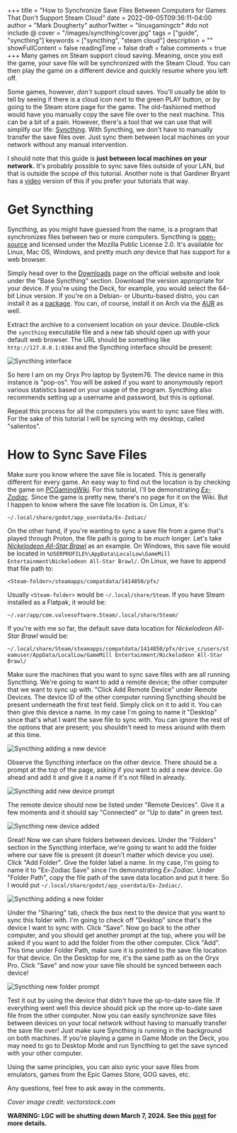 +++
title = "How to Synchronize Save Files Between Computers for Games That Don't Support Steam Cloud"
date = 2022-09-05T09:36:11-04:00
author = "Mark Dougherty"
authorTwitter = "linuxgamingctr" #do not include @
cover = "/images/syncthing/cover.jpg"
tags = ["guide", "syncthing"]
keywords = ["syncthing", "steam cloud"]
description = ""
showFullContent = false
readingTime = false
draft = false
comments = true
+++
Many games on Steam support cloud saving. Meaning, once you exit the game, your save file will be synchronized with the Steam Cloud. You can then play the game on a different device and quickly resume where you left off.

Some games, however, *don't* support cloud saves. You'll usually be able to tell by seeing if there is a cloud icon next to the green PLAY button, or by going to the Steam store page for the game. The old-fashioned method would have you manually copy the save file over to the next machine. This can be a bit of a pain. However, there's a tool that we can use that will simplify our life: [Syncthing](https://syncthing.net/). With Syncthing, we don't have to manually transfer the save files over. Just sync them between local machines on your network without any manual intervention.

I should note that this guide is **just between local machines on your network.** It's probably possible to sync save files outside of your LAN, but that is outside the scope of this tutorial. Another note is that Gardiner Bryant has a [video](https://youtu.be/VdX1109RUtA) version of this if you prefer your tutorials that way.

# Get Syncthing
Syncthing, as you might have guessed from the name, is a program that synchronizes files between two or more computers. Syncthing is [open-source](https://github.com/syncthing/syncthing) and licensed under the Mozilla Public License 2.0. It's available for Linux, Mac OS, Windows, and pretty much *any* device that has support for a web browser.

Simply head over to the [Downloads](https://syncthing.net/downloads/) page on the official website and look under the "Base Syncthing" section. Download the version appropriate for your device. If you're using the Deck, for example, you would select the 64-bit Linux version. If you're on a Debian- or Ubuntu-based distro, you can install it as a [package](https://apt.syncthing.net/). You can, of course, install it on Arch via the [AUR](https://aur.archlinux.org/packages/syncthing-bin) as well.

Extract the archive to a convenient location on your device. Double-click the `syncthing` executable file and a new tab should open up with your default web browser. The URL should be something like `http://127.0.0.1:8384` and the Syncthing interface should be present:

![Syncthing interface](/images/syncthing/step1.jpg)

So here I am on my Oryx Pro laptop by System76. The device name in this instance is "pop-os". You will be asked if you want to anonymously report various statistics based on your usage of the program. Syncthing also recommends setting up a username and password, but this is optional.

Repeat this process for all the computers you want to sync save files with. For the sake of this tutorial I will be syncing with my desktop, called "salientos".

# How to Sync Save Files
Make sure you know where the save file is located. This is generally different for every game. An easy way to find out the location is by checking the game on [PCGamingWiki](https://www.pcgamingwiki.com/wiki/Home). For this tutorial, I'll be demonstrating [*Ex-Zodiac*](https://store.steampowered.com/app/1249480/ExZodiac/). Since the game is pretty new, there's no page for it on the Wiki. But I happen to know where the save file location is. On Linux, it's:

`~/.local/share/godot/app_userdata/Ex-Zodiac/`

On the other hand, if you're wanting to sync a save file from a game that's played through Proton, the file path is going to be *much* longer. Let's take [*Nickelodeon All-Star Brawl*](https://www.pcgamingwiki.com/wiki/Nickelodeon_All-Star_Brawl#Save_game_data_location) as an example. On Windows, this save file would be located in `%USERPROFILE%\AppData\LocalLow\GameMill Entertainment\Nickelodeon All-Star Brawl/`. On Linux, we have to append that file path to:

`<Steam-folder>/steamapps/compatdata/1414850/pfx/`

Usually `<Steam-folder>` would be `~/.local/share/Steam`. If you have Steam installed as a Flatpak, it would be:

`~/.var/app/com.valvesoftware.Steam/.local/share/Steam/`

If you're with me so far, the default save data location for *Nickelodeon All-Star Brawl* would be:

`~/.local/share/Steam/steamapps/compatdata/1414850/pfx/drive_c/users/steamuser/AppData/LocalLow/GameMill Entertainment/Nickelodeon All-Star Brawl/`

Make sure the machines that you want to sync save files with are all running Syncthing. We're going to want to add a remote device; the other computer that we want to sync up with. "Click Add Remote Device" under Remote Devices. The device ID of the other computer running Syncthing should be present underneath the first text field. Simply click on it to add it. You can then give this device a name. In my case I'm going to name it "Desktop" since that's what I want the save file to sync with. You can ignore the rest of the options that are present; you shouldn't need to mess around with them at this time.

![Syncthing adding a new device](/images/syncthing/adding_a_new_device.jpg)

Observe the Syncthing interface on the other device. There should be a prompt at the top of the page, asking if you want to add a new device. Go ahead and add it and give it a name if it's not filled in already.

![Syncthing add new device prompt](/images/syncthing/new_device_prompt.jpg)

The remote device should now be listed under "Remote Devices". Give it a few moments and it should say "Connected" or "Up to date" in green text.

![Syncthing new device added](/images/syncthing/remote_device_added.jpg)

Great! Now we can share folders between devices. Under the "Folders" section in the Syncthing interface, we're going to want to add the folder where our save file is present (it doesn't matter which device you use). Click "Add Folder". Give the folder label a name. In my case, I'm going to name it to "Ex-Zodiac Save" since I'm demonstrating *Ex-Zodiac*. Under "Folder Path", copy the file path of the save data location and put it here. So I would put `~/.local/share/godot/app_userdata/Ex-Zodiac/`.

![Syncthing adding a new folder](/images/syncthing/adding_a_folder.jpg)

Under the "Sharing" tab, check the box next to the device that you want to sync this folder with. I'm going to check off "Desktop" since that's the device I want to sync with. Click "Save". Now go back to the other computer, and you should get another prompt at the top, where you will be asked if you want to add the folder from the other computer. Click "Add". This time under Folder Path, make sure it is pointed to the save file location for that device. On the Desktop for me, it's the same path as on the Oryx Pro. Click "Save" and now your save file should be synced between each device!

![Syncthing new folder prompt](/images/syncthing/folder_prompt.jpg)

Test it out by using the device that didn't have the up-to-date save file. If everything went well this device should pick up the more up-to-date save file from the other computer. Now you can easily synchronize save files between devices on your local network without having to manually transfer the save file over! Just make sure Syncthing is running in the background on both machines. If you're playing a game in Game Mode on the Deck, you may need to go to Desktop Mode and run Syncthing to get the save synced with your other computer.

Using the same principles, you can also sync your save files from emulators, games from the Epic Games Store, GOG saves, etc.

Any questions, feel free to ask away in the comments.

*Cover image credit: vectorstock.com*

**WARNING: LGC will be shutting down March 7, 2024. See this [post](https://linuxgamingcentral.com/posts/the-end-of-lgc/) for more details.**
